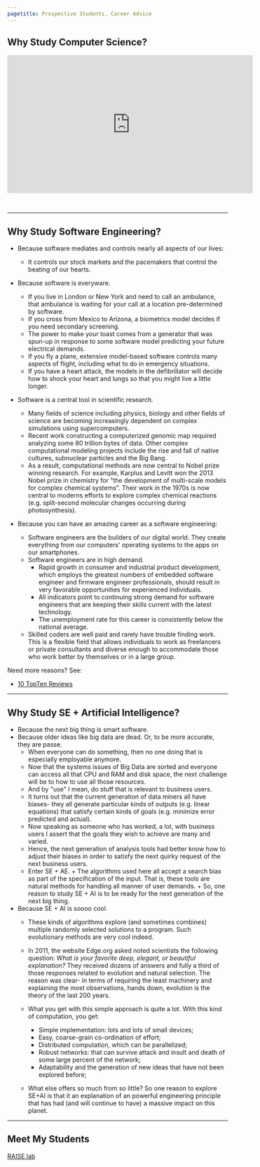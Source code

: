 ```yaml
---
pagetitle: Prospective Students, Career Advice
---
```


## Why Study Computer Science?

<iframe width="560" height="315" src="https://www.youtube.com/embed/LRoI-Rw4GBY" frameborder="0" allowfullscreen style="padding-bottom: 30px;"></iframe>

____

## Why Study Software Engineering?


+ Because software  mediates and controls nearly all aspects of our lives:
     + It controls our stock markets and the pacemakers that control the
	   beating of our hearts.
+ Because software is everyware.
     + If you
       live in London or New York and need to call an
       ambulance, that ambulance is waiting for your call
       at a location pre-determined by software.
     +  If you cross from Mexico to     Arizona,
a biometrics model  decides if you need
secondary screening.
     + The power to make your toast comes from a
  generator that was spun-up in response
  to some software model predicting your future electrical
  demands.
     + If you fly a plane, extensive
  model-based software controls many aspects of
  flight, including what to do in emergency
  situations.
     + If you have a heart attack, the
   models in the defibrillator will
  decide how to shock your heart and lungs so that
  you might live a little longer.
+ Software is a  central tool in scientific research.
    + Many fields of science including physics, biology and other fields of science are becoming increasingly dependent on complex simulations using supercomputers.
	+ Recent work constructing a computerized genomic map required analyzing some 80 trillion bytes of data. Other complex computational modeling projects include the rise and fall of native cultures, subnuclear particles and the Big Bang.
    + As a result, computational methods are now central to Nobel prize winning research. For example, Karplus and Levitt won the 2013 Nobel prize in chemistry for "the development of multi-scale models for complex chemical systems". Their work in the 1970s is now central to moderns efforts to explore complex chemical reactions (e.g. split-second molecular changes occurring during photosynthesis).

+ Because you can have an amazing career as a software engineering:
     + Software engineers are the builders of our digital world. They create everything from our computers' operating systems to the  apps on our smartphones.
	 +  Software engineers are in high demand.
	      + Rapid growth in consumer and industrial product development, which employs the greatest numbers of embedded software engineer and firmware engineer professionals, should result in very favorable opportunities for experienced individuals.
		  + All indicators point to continuing strong demand for software engineers that are keeping their skills current with the latest technology. 
	      + The unemployment rate for this career is consistently below the national average.
     + Skilled coders are well paid and rarely have trouble finding work. This is a flexible field that allows individuals to work as freelancers or private consultants and diverse enough to accommodate those who work better by themselves or in a large group.

Need more reasons? See:

+ [10 TopTen Reviews](http://computer-careers-review.toptenreviews.com/software-engineer-review.html)

____

## Why Study SE + Artificial Intelligence?


+ Because the next big thing is smart software.
+ Because older ideas like big data are dead. Or, to be more accurate, they are  passe.
     + When everyone can do something, then no one doing that is especially employable anymore.
     + Now that the systems issues of Big Data are sorted and everyone can access all that CPU and RAM and disk space, the next challenge will be to how to use all those resources.
     + And by "use" I mean, do stuff that is relevant to business users.
     + It turns out that the current generation of data miners all have biases- they all generate particular kinds of outputs (e.g. linear equations) that satisfy certain kinds of goals (e.g. minimize error predicted and actual).
     + Now speaking as someone who has worked, a lot, with business users I assert that the goals they wish to achieve are many and varied.
     + Hence, the next generation of analysis tools had better know how to adjust their biases in order to satisfy the next quirky request of the next business users.
     + Enter SE + AE.
	       + The algorithms used here all accept a search bias as part of the specification of the input. That is, these tools are natural methods for handling all manner of user demands.
           + So, one reason to study SE + AI is to be ready for the next generation of the next big thing.
+ Because SE + AI is soooo cool.
     + These kinds of algorithms explore (and sometimes combines) multiple randomly selected solutions to a program. Such evolutionary methods are very cool indeed.
     + In 2011, the website Edge.org asked noted scientists the following question: _What is your favorite deep, elegant, or beautiful explanation?_ They received dozens of answers and fully a third of those responses related to evolution and natural selection. The reason was clear- in terms of requiring the least machinery and explaining the most observations, hands down, evolution is the theory of the last 200 years.
     + What you get with this simple approach is quite a lot. With this kind of computation, you get:
          + Simple implementation: lots and lots of small devices;
          + Easy, coarse-grain co-ordination of effort;
          + Distributed computation, which can be parallelized;
          + Robust networks: that can survive attack and insult and death of some large percent of the network;
          + Adaptability and the generation of new ideas that have not been explored before;

     + What else offers so much from so little? So one reason to explore SE+AI is that it an explanation of an powerful engineering principle that has had (and will continue to have) a massive impact on this planet.

____

## Meet My Students

[RAISE lab](http://ai4se.net/people/)

 

